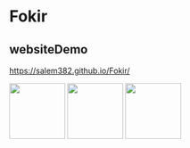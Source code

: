 # Fokir

## websiteDemo

https://salem382.github.io/Fokir/

<a href="#" target="blank"><img align="center" src="![image](https://user-images.githubusercontent.com/105362560/177546060-36e014d2-c583-40a9-b81b-b404a93e6ac7.png)" height="100" /></a>
<a href="#" target="blank"><img align="center" src="../images/css.png" height="100" /></a>
<a href="#" target="blank"><img align="center" src="../images/js.png" height="100" /></a>
